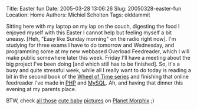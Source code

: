 Title: Easter fun
Date: 2005-03-28 13:06:26
Slug: 20050328-easter-fun
Location: Home
Authors: Michiel Scholten
Tags: olddammit

<p>Sitting here with my laptop on my lap on the couch, digesting the food I enjoyed myself with this Easter I cannot help but feeling myself a bit uneasy. [Heh, "Easy like Sunday morning" on the radio right now]. I'm studying for three exams I have to do tomorrow and Wednesday, and programming some at my new webbased Overload Feedreader, which I will make public somewhere later this week. Friday I'll have a meeting about the big project I've been doing [and which still has to be finished]. So, it's a busy and quite stressful week, while all I really want to do today is reading a bit in the second book of the <a href="http://www.tor.com/jordan/">Wheel of Time series</a> and finishing that online feedreader I've made in <a href="http://www.php.org/">PHP</a> and <a href="http://www.mysql.com/">MySQL</a>. Ah, and having that dinner this evening at my parents place.</p>

<p>BTW, check <a href="http://www.barwap.com/blog/?article=00105">all those</a> <a href="http://www.barwap.com/blog/?article=00106">cute baby</a> <a href="http://www.galaxycow.com/blogs/vermyndax/archive/2005/03/27/2036.aspx">pictures</a> on <a href="http://planet.livecd.net/">Planet Morphix</a> ;)</p>
